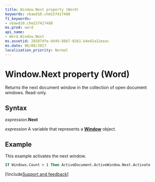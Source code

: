 ```yaml
---
title: Window.Next property (Word)
keywords: vbawd10.chm157417488
f1_keywords:
- vbawd10.chm157417488
ms.prod: word
api_name:
- Word.Window.Next
ms.assetid: 28587dfe-dd49-88b7-0261-b4e42a12eeac
ms.date: 06/08/2017
localization_priority: Normal
---
```



# Window.Next property (Word)

Returns the next document window in the collection of open document windows. Read-only.


## Syntax

_expression_.**Next**

_expression_ A variable that represents a **[Window](Word.Window.md)** object.


## Example

This example activates the next window.

```vb
If Windows.Count > 1 Then ActiveDocument.ActiveWindow.Next.Activate
```



[!include[Support and feedback](~/includes/feedback-boilerplate.md)]